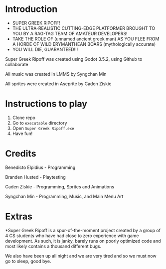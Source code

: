 # Introduction
- SUPER GREEK RIPOFF!
- THE ULTRA-REALISTIC CUTTING-EDGE PLATFORMER BROUGHT TO YOU BY A RAG-TAG TEAM OF AMATEUR DEVELOPERS!
- TAKE THE ROLE OF (unnamed ancient greek man) AS YOU FLEE FROM A HORDE OF WILD ERYMANTHEAN BOARS (mythologically accurate) 
- YOU WILL DIE, GUARANTEED!!!

Super Greek Ripoff was created using Godot 3.5.2, using Github to collaborate

All music was created in LMMS by Syngchan Min

All sprites were created in Aseprite by Caden Ziskie

# Instructions to play
1. Clone repo
2. Go to `executable` directory
3. Open `Super Greek Ripoff.exe`
4. Have fun!

# Credits
Benedicto Elpidius - Programming

Branden Husted - Playtesting

Caden Ziskie - Programming, Sprites and Animations

Syngchan Min - Programming, Music, and Main Menu Art

# Extras
*Super Greek Ripoff is a spur-of-the-moment project created by a group of 4 CS students who have had close to zero experience with game development.
As such, it is janky, barely runs on poorly optimized code and most likely contains a thousand different bugs.

We also have been up all night and we are very tired and so we must now go to sleep, good bye.
